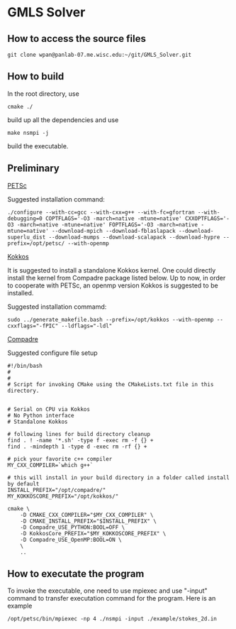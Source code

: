 # GMLS Solver

## How to access the source files

```
git clone wpan@panlab-07.me.wisc.edu:~/git/GMLS_Solver.git
```



## How to build

In the root directory, use

```
cmake ./
```

build up all the dependencies and use

```
make nsmpi -j
```

build the executable.

## Preliminary

[PETSc](https://www.mcs.anl.gov/petsc/)

Suggested installation command:

```
./configure --with-cc=gcc --with-cxx=g++ --with-fc=gfortran --with-debugging=0 COPTFLAGS='-O3 -march=native -mtune=native' CXXOPTFLAGS='-O3 -march=native -mtune=native' FOPTFLAGS='-O3 -march=native -mtune=native' --download-mpich --download-fblaslapack --download-superlu_dist --download-mumps --download-scalapack --download-hypre --prefix=/opt/petsc/ --with-openmp
```

[Kokkos](https://github.com/kokkos/kokkos-kernels)

It is suggested to install a standalone Kokkos kernel. One could directly install the kernel from Compadre package listed below. Up to now, in order to cooperate with PETSc, an openmp version Kokkos is suggested to be installed.

Suggested installation commamd:

```
sudo ../generate_makefile.bash --prefix=/opt/kokkos --with-openmp --cxxflags="-fPIC" --ldflags="-ldl"
```

[Compadre](https://github.com/SNLComputation/compadre)

Suggested configure file setup

```
#!/bin/bash
# 
#
# Script for invoking CMake using the CMakeLists.txt file in this directory. 


# Serial on CPU via Kokkos
# No Python interface
# Standalone Kokkos

# following lines for build directory cleanup
find . ! -name '*.sh' -type f -exec rm -f {} +
find . -mindepth 1 -type d -exec rm -rf {} +

# pick your favorite c++ compiler
MY_CXX_COMPILER=`which g++`

# this will install in your build directory in a folder called install by default
INSTALL_PREFIX="/opt/compadre/"
MY_KOKKOSCORE_PREFIX="/opt/kokkos/"

cmake \
    -D CMAKE_CXX_COMPILER="$MY_CXX_COMPILER" \
    -D CMAKE_INSTALL_PREFIX="$INSTALL_PREFIX" \
    -D Compadre_USE_PYTHON:BOOL=OFF \
    -D KokkosCore_PREFIX="$MY_KOKKOSCORE_PREFIX" \
    -D Compadre_USE_OpenMP:BOOL=ON \
    \
    ..
```

## How to executate the program

To invoke the executable, one need to use mpiexec and use "-input" command to transfer executation command for the program. Here is an example

```
/opt/petsc/bin/mpiexec -np 4 ./nsmpi -input ./example/stokes_2d.in
```